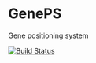 # GenePS
Gene positioning system

[![Build Status](https://travis-ci.org/jgraveme/GenePS.svg?branch=master)](https://travis-ci.org/jgraveme/GenePS)
